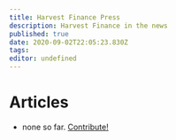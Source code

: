 ```yaml
---
title: Harvest Finance Press
description: Harvest Finance in the news
published: true
date: 2020-09-02T22:05:23.830Z
tags: 
editor: undefined
---
```


# Articles

- none so far.  [Contribute!](/contribute)